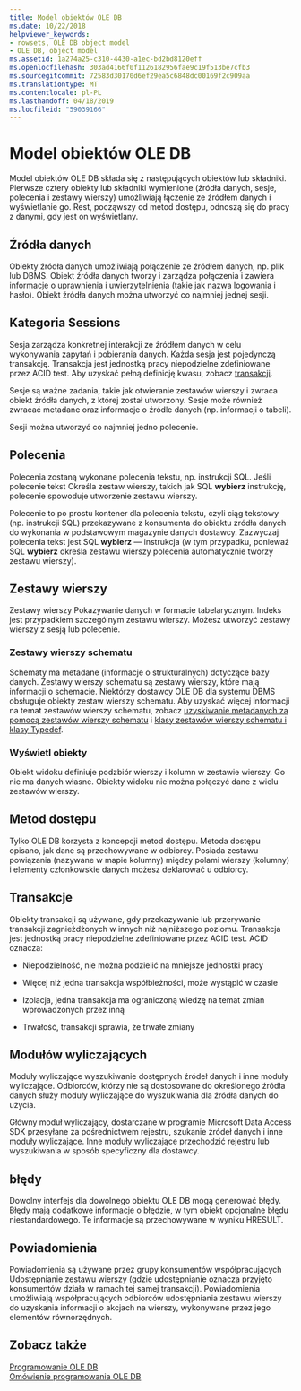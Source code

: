 ```yaml
---
title: Model obiektów OLE DB
ms.date: 10/22/2018
helpviewer_keywords:
- rowsets, OLE DB object model
- OLE DB, object model
ms.assetid: 1a274a25-c310-4430-a1ec-bd2bd8120eff
ms.openlocfilehash: 303ad4166f0f1126182956fae9c19f513be7cfb3
ms.sourcegitcommit: 72583d30170d6ef29ea5c6848dc00169f2c909aa
ms.translationtype: MT
ms.contentlocale: pl-PL
ms.lasthandoff: 04/18/2019
ms.locfileid: "59039166"
---
```

# <a name="ole-db-object-model"></a>Model obiektów OLE DB

Model obiektów OLE DB składa się z następujących obiektów lub składniki. Pierwsze cztery obiekty lub składniki wymienione (źródła danych, sesje, polecenia i zestawy wierszy) umożliwiają łączenie ze źródłem danych i wyświetlanie go. Rest, począwszy od metod dostępu, odnoszą się do pracy z danymi, gdy jest on wyświetlany.

## <a name="data-sources"></a>Źródła danych

Obiekty źródła danych umożliwiają połączenie ze źródłem danych, np. plik lub DBMS. Obiekt źródła danych tworzy i zarządza połączenia i zawiera informacje o uprawnienia i uwierzytelnienia (takie jak nazwa logowania i hasło). Obiekt źródła danych można utworzyć co najmniej jednej sesji.

## <a name="sessions"></a>Kategoria Sessions

Sesja zarządza konkretnej interakcji ze źródłem danych w celu wykonywania zapytań i pobierania danych. Każda sesja jest pojedynczą transakcję. Transakcja jest jednostką pracy niepodzielne zdefiniowane przez ACID test. Aby uzyskać pełną definicję kwasu, zobacz [transakcji](#vcconoledbcomponents_transactions).

Sesje są ważne zadania, takie jak otwieranie zestawów wierszy i zwraca obiekt źródła danych, z której został utworzony. Sesje może również zwracać metadane oraz informacje o źródle danych (np. informacji o tabeli).

Sesji można utworzyć co najmniej jedno polecenie.

## <a name="commands"></a>Polecenia

Polecenia zostaną wykonane polecenia tekstu, np. instrukcji SQL. Jeśli polecenie tekst Określa zestaw wierszy, takich jak SQL **wybierz** instrukcję, polecenie spowoduje utworzenie zestawu wierszy.

Polecenie to po prostu kontener dla polecenia tekstu, czyli ciąg tekstowy (np. instrukcji SQL) przekazywane z konsumenta do obiektu źródła danych do wykonania w podstawowym magazynie danych dostawcy. Zazwyczaj polecenia tekst jest SQL **wybierz** — instrukcja (w tym przypadku, ponieważ SQL **wybierz** określa zestawu wierszy polecenia automatycznie tworzy zestawu wierszy).

## <a name="rowsets"></a>Zestawy wierszy

Zestawy wierszy Pokazywanie danych w formacie tabelarycznym. Indeks jest przypadkiem szczególnym zestawu wierszy. Możesz utworzyć zestawy wierszy z sesją lub polecenie.

### <a name="schema-rowsets"></a>Zestawy wierszy schematu

Schematy ma metadane (informacje o strukturalnych) dotyczące bazy danych. Zestawy wierszy schematu są zestawy wierszy, które mają informacji o schemacie. Niektórzy dostawcy OLE DB dla systemu DBMS obsługuje obiekty zestaw wierszy schematu. Aby uzyskać więcej informacji na temat zestawów wierszy schematu, zobacz [uzyskiwanie metadanych za pomocą zestawów wierszy schematu](../../data/oledb/obtaining-metadata-with-schema-rowsets.md) i [klasy zestawów wierszy schematu i klasy Typedef](../../data/oledb/schema-rowset-classes-and-typedef-classes.md).

### <a name="view-objects"></a>Wyświetl obiekty

Obiekt widoku definiuje podzbiór wierszy i kolumn w zestawie wierszy. Go nie ma danych własne. Obiekty widoku nie można połączyć dane z wielu zestawów wierszy.

## <a name="accessors"></a>Metod dostępu

Tylko OLE DB korzysta z koncepcji metod dostępu. Metoda dostępu opisano, jak dane są przechowywane w odbiorcy. Posiada zestawu powiązania (nazywane w mapie kolumny) między polami wierszy (kolumny) i elementy członkowskie danych możesz deklarować u odbiorcy.

##  <a name="vcconoledbcomponents_transactions"></a> Transakcje

Obiekty transakcji są używane, gdy przekazywanie lub przerywanie transakcji zagnieżdżonych w innych niż najniższego poziomu. Transakcja jest jednostką pracy niepodzielne zdefiniowane przez ACID test. ACID oznacza:

- Niepodzielność, nie można podzielić na mniejsze jednostki pracy

- Więcej niż jedna transakcja współbieżności, może wystąpić w czasie

- Izolacja, jedna transakcja ma ograniczoną wiedzę na temat zmian wprowadzonych przez inną

- Trwałość, transakcji sprawia, że trwałe zmiany

## <a name="enumerators"></a>Modułów wyliczających

Moduły wyliczające wyszukiwanie dostępnych źródeł danych i inne moduły wyliczające. Odbiorców, którzy nie są dostosowane do określonego źródła danych służy moduły wyliczające do wyszukiwania dla źródła danych do użycia.

Główny moduł wyliczający, dostarczane w programie Microsoft Data Access SDK przesyłane za pośrednictwem rejestru, szukanie źródeł danych i inne moduły wyliczające. Inne moduły wyliczające przechodzić rejestru lub wyszukiwania w sposób specyficzny dla dostawcy.

## <a name="errors"></a>błędy

Dowolny interfejs dla dowolnego obiektu OLE DB mogą generować błędy. Błędy mają dodatkowe informacje o błędzie, w tym obiekt opcjonalne błędu niestandardowego. Te informacje są przechowywane w wyniku HRESULT.

## <a name="notifications"></a>Powiadomienia

Powiadomienia są używane przez grupy konsumentów współpracujących Udostępnianie zestawu wierszy (gdzie udostępnianie oznacza przyjęto konsumentów działa w ramach tej samej transakcji). Powiadomienia umożliwiają współpracujących odbiorców udostępniania zestawu wierszy do uzyskania informacji o akcjach na wierszy, wykonywane przez jego elementów równorzędnych.

## <a name="see-also"></a>Zobacz także

[Programowanie OLE DB](../../data/oledb/ole-db-programming.md)<br/>
[Omówienie programowania OLE DB](../../data/oledb/ole-db-programming-overview.md)